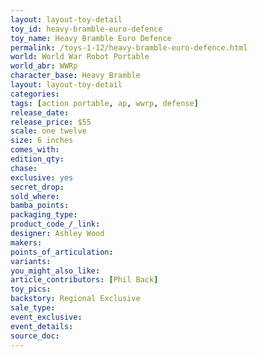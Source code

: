 ```yaml
---
layout: layout-toy-detail 
toy_id: heavy-bramble-euro-defence
toy_name: Heavy Bramble Euro Defence
permalink: /toys-1-12/heavy-bramble-euro-defence.html
world: World War Robot Portable
world_abr: WWRp
character_base: Heavy Bramble
layout: layout-toy-detail
categories: 
tags: [action portable, ap, wwrp, defense] 
release_date: 
release_price: $55 
scale: one twelve
size: 6 inches
comes_with: 
edition_qty: 
chase: 
exclusive: yes
secret_drop: 
sold_where: 
bamba_points: 
packaging_type: 
product_code_/_link: 
designer: Ashley Wood
makers: 
points_of_articulation: 
variants: 
you_might_also_like: 
article_contributors: [Phil Back]
toy_pics: 
backstory: Regional Exclusive
sale_type: 
event_exclusive: 
event_details: 
source_doc: 
---
```

